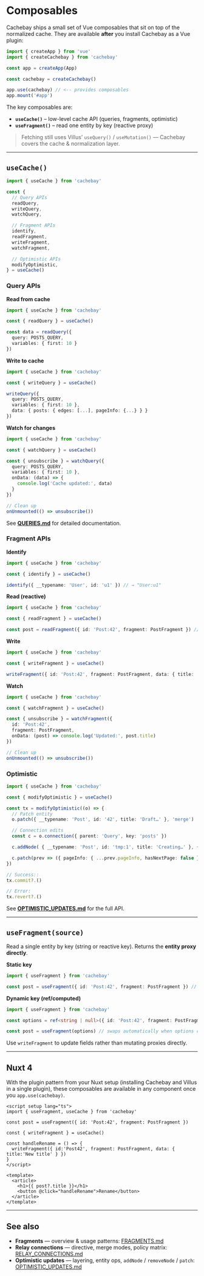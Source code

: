 # Composables

Cachebay ships a small set of Vue composables that sit on top of the normalized cache. They are available **after** you install Cachebay as a Vue plugin:

```ts
import { createApp } from 'vue'
import { createCachebay } from 'cachebay'

const app = createApp(App)

const cachebay = createCachebay()

app.use(cachebay) // <-- provides composables
app.mount('#app')
```

The key composables are:

- **`useCache()`** – low-level cache API (queries, fragments, optimistic)
- **`useFragment()`** – read one entity by key (reactive proxy)

> Fetching still uses Villus’ `useQuery()` / `useMutation()` — Cachebay covers the cache & normalization layer.

---

## `useCache()`

```ts
import { useCache } from 'cachebay'

const {
  // Query APIs
  readQuery,
  writeQuery,
  watchQuery,

  // Fragment APIs
  identify,
  readFragment,
  writeFragment,
  watchFragment,

  // Optimistic APIs
  modifyOptimistic,
} = useCache()
```

### Query APIs

**Read from cache**
```ts
import { useCache } from 'cachebay'

const { readQuery } = useCache()

const data = readQuery({
  query: POSTS_QUERY,
  variables: { first: 10 }
})
```

**Write to cache**
```ts
import { useCache } from 'cachebay'

const { writeQuery } = useCache()

writeQuery({
  query: POSTS_QUERY,
  variables: { first: 10 },
  data: { posts: { edges: [...], pageInfo: {...} } }
})
```

**Watch for changes**
```ts
import { useCache } from 'cachebay'

const { watchQuery } = useCache()

const { unsubscribe } = watchQuery({
  query: POSTS_QUERY,
  variables: { first: 10 },
  onData: (data) => {
    console.log('Cache updated:', data)
  }
})

// Clean up
onUnmounted(() => unsubscribe())
```

See **[QUERIES.md](./QUERIES.md)** for detailed documentation.

### Fragment APIs

**Identify**

```ts
import { useCache } from 'cachebay'

const { identify } = useCache()

identify({ __typename: 'User', id: 'u1' }) // → "User:u1"
```

**Read (reactive)**

```ts
import { useCache } from 'cachebay'

const { readFragment } = useCache()

const post = readFragment({ id: 'Post:42', fragment: PostFragment }) // Vue proxy that stays in sync
```

**Write**

```ts
import { useCache } from 'cachebay'

const { writeFragment } = useCache()

writeFragment({ id: 'Post:42', fragment: PostFragment, data: { title: 'Updated' } })
```

**Watch**

```ts
import { useCache } from 'cachebay'

const { watchFragment } = useCache()

const { unsubscribe } = watchFragment({
  id: 'Post:42',
  fragment: PostFragment,
  onData: (post) => console.log('Updated:', post.title)
})

// Clean up
onUnmounted(() => unsubscribe())
```

### Optimistic

```ts
import { useCache } from 'cachebay'

const { modifyOptimistic } = useCache()

const tx = modifyOptimistic((o) => {
  // Patch entity
  o.patch({ __typename: 'Post', id: '42', title: 'Draft…' }, 'merge')

  // Connection edits
  const c = o.connection({ parent: 'Query', key: 'posts' })

  c.addNode( { __typename: 'Post', id: 'tmp:1', title: 'Creating…' }, { position: 'start' })

  c.patch(prev => ({ pageInfo: { ...prev.pageInfo, hasNextPage: false } }))
})

// Success::
tx.commit?.()

// Error:
tx.revert?.()
```

See **[OPTIMISTIC_UPDATES.md](./OPTIMISTIC_UPDATES.md)** for the full API.

---

## `useFragment(source)`

Read a single entity by key (string or reactive key). Returns the **entity proxy directly**.

**Static key**

```ts
import { useFragment } from 'cachebay'

const post = useFragment({ id: 'Post:42', fragment: PostFragment }) // proxy; post.title stays in sync
```

**Dynamic key (ref/computed)**

```ts
import { useFragment } from 'cachebay'

const options = ref<string | null>({ id: 'Post:42', fragment: PostFragment })

const post = useFragment(options) // swaps automatically when options change
```

Use `writeFragment` to update fields rather than mutating proxies directly.

---

## Nuxt 4

With the plugin pattern from your Nuxt setup (installing Cachebay and Villus in a single plugin), these composables are available in any component once you `app.use(cachebay)`.

```vue
<script setup lang="ts">
import { useFragment, useCache } from 'cachebay'

const post = useFragment({ id: 'Post:42', fragment: PostFragment })

const { writeFragment } = useCache()

const handleRename = () => {
  writeFragment({ id:'Post42', fragment: PostFragment, data: { title:'New title' } })
}
</script>

<template>
  <article>
    <h1>{{ post?.title }}</h1>
    <button @click="handleRename">Rename</button>
  </article>
</template>
```

---

## See also

- **Fragments** — overview & usage patterns: [FRAGMENTS.md](./FRAGMENTS.md)
- **Relay connections** — directive, merge modes, policy matrix: [RELAY_CONNECTIONS.md](./RELAY_CONNECTIONS.md)
- **Optimistic updates** — layering, entity ops, `addNode` / `removeNode` / `patch`: [OPTIMISTIC_UPDATES.md](./OPTIMISTIC_UPDATES.md)
